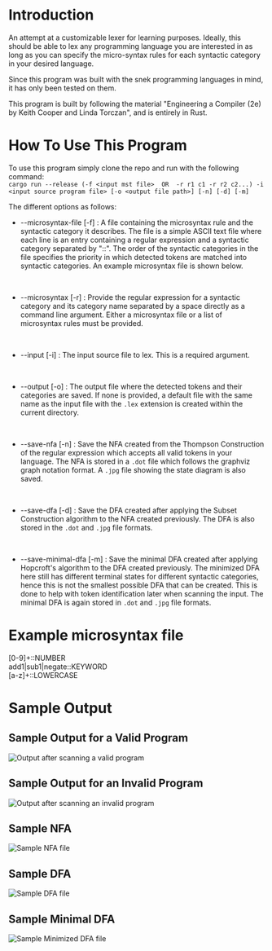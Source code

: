 # Introduction
An attempt at a customizable lexer for learning purposes. Ideally, this should be able to lex any programming language you are interested in as long as you can specify the micro-syntax rules for each syntactic category in your desired language.

Since this program was built with the snek programming languages in mind, it has only been tested on them.

This program is built by following the material "Engineering a Compiler (2e) by Keith Cooper and Linda Torczan", and is entirely in Rust.


# How To Use This Program

To use this program simply clone the repo and run with the following command:
<br>
`cargo run --release (-f <input mst file>  OR  -r r1 c1 -r r2 c2...) -i <input source program file> [-o <output file path>] [-n] [-d] [-m]`

The different options as follows:

- --microsyntax-file [-f] : A file containing the microsyntax rule and the syntactic category it describes. The file is a simple ASCII text file where each line is an entry containing a regular expression and a syntactic category separated by "::". The order of the syntactic categories in the file specifies the priority in which detected tokens are matched into syntactic categories. An example microsyntax file is shown below.

<br>

- --microsyntax [-r] : Provide the regular expression for a syntactic category and its category name separated by a space directly as a command line argument. Either a microsyntax file or a list of microsyntax rules must be provided.

<br>

- --input [-i] : The input source file to lex. This is a required argument.

<br>

- --output [-o] : The output file where the detected tokens and their categories are saved. If none is provided, a default file with the same name as the input file with the `.lex` extension is created within the current directory.

<br>

- --save-nfa [-n] : Save the NFA created from the Thompson Construction of the regular expression which accepts all valid tokens in your language. The NFA is stored in a `.dot` file which follows the graphviz graph notation format. A `.jpg` file showing the state diagram is also saved.

<br>

- --save-dfa [-d] : Save the DFA created after applying the Subset Construction algorithm to the NFA created previously. The DFA is also stored in the `.dot` and `.jpg` file formats.

<br>

- --save-minimal-dfa [-m] : Save the minimal DFA created after applying Hopcroft's algorithm to the DFA created previously. The minimized DFA here still has different terminal states for different syntactic categories, hence this is not the smallest possible DFA that can be created. This is done to help with token identification later when scanning the input. The minimal DFA is again stored in `.dot` and `.jpg` file formats.

# Example microsyntax file

[0-9]+::NUMBER
<br>
add1|sub1|negate::KEYWORD
<br>
[a-z]+::LOWERCASE

# Sample Output

## Sample Output for a Valid Program

![Output after scanning a valid program](./images/valid.png)

## Sample Output for an Invalid Program
![Output after scanning an invalid program](./images/invalid.png)

## Sample NFA
![Sample NFA file](./images/constructed_nfa.png)

## Sample DFA
![Sample DFA file](./images/constructed_dfa.png)

## Sample Minimal DFA
![Sample Minimized DFA file](./images/constructed_minimal_dfa.png)
